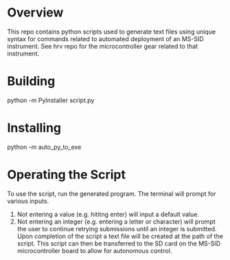# Overview
This repo contains python scripts used to generate text files using unique syntax for commands related to automated deployment of an MS-SID instrument. See hrv repo for the microcontroller gear related to that instrument.
# Building
python -m PyInstaller script.py
# Installing
python -m auto_py_to_exe
# Operating the Script
To use the script, run the generated program. 
The terminal will prompt for various inputs.
1. Not entering a value (e.g. hititng enter) will input a default value.
2. Not entering an integer (e.g. entering a letter or character) will prompt the user to continue retrying submissions until an integer is submitted.
Upon completion of the script a text file will be created at the path of the script.
This script can then be transferred to the SD card on the MS-SID microcontroller board to allow for autonomous control.
